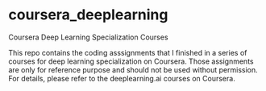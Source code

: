 # coursera_deeplearning
Coursera Deep Learning Specialization Courses

This repo contains the coding asssignments that I finished in a series of courses for deep learning specialization on Coursera. Those assignments are only for reference purpose and should not be used without permission. For details, please refer to the deeplearning.ai courses on Coursera. 
   
